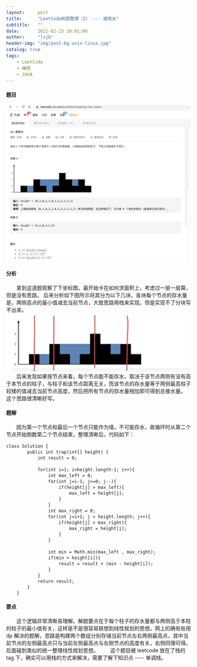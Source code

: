 ```yaml
---
layout:     post
title:      "LeetCode刷题整理（2） --- 接雨水"
subtitle:   ""
date:       2021-02-23 10:01:00
author:     "lvjb"
header-img: "img/post-bg-unix-linux.jpg"
catalog: true
tags:
    - LeetCode
    - 编程
    - JAVA
---
```



#### 题目
 ![](/img/leetcode/trapping-rain-water.png)
#### 分析
 &emsp;&emsp;拿到这道题观察了下坐标图，最开始卡在如何求面积上，考虑过一层一层算，但是没有思路。
 后来分析如下图所示将其分为以下几块，各块每个节点的存水量是，两侧高点的最小值减去当前节点，大致思路用栈来实现。但是实现不了分块写不出来。
 ![](/img/leetcode/analysis.png)
 &emsp;&emsp;后来发现如果按节点来看，每个节点能不能存水，取决于该节点两侧有没有高于本节点的柱子，与柱子和该节点距离无关，而该节点的存水量等于两侧最高柱子较矮的值减去当前节点高度，然后把所有节点的存水量相加即可得到总接水量。
 这个思路很清晰好写。
#### 题解
&emsp;&emsp;因为第一个节点和最后一个节点只能作为墙，不可能存水，故循环时从第二个节点开始倒数第二个节点结束，整理清晰后，代码如下：

``` 
class Solution {
        public int trap(int[] height) {
            int result = 0;
       
            for(int i=1; i<height.length-1; i++){
                int max_left = 0;
                for(int j=i-1; j>=0; j--){
                    if(height[j] > max_left){
                        max_left = height[j];
                    }
                }
                int max_right = 0;
                for(int j=i+1; j < height.length; j++){
                    if(height[j] > max_right){
                        max_right = height[j];
                    }
                }
                
                int min = Math.min(max_left , max_right);
                if(min > height[i]){
                    result = result + (min - height[i]);
                }
            }
            return result;
        }
    }
```  

#### 要点
&emsp;&emsp;这个逻辑非常清晰易理解。解题要点在于每个柱子的存水量都与两侧高于本柱的柱子的最小值有关，这样是不是很容易联想到线性规划的思想。网上的确有些用 dp 解决的题解，思路是构建两个数组分别存储当前节点左右两侧最高点，其中当前节点的左侧最高点只与当前左侧最高点与左侧节点的高度有关，右侧同理可得。
后面碰到类似的统一整理线性规划思想。
&emsp;&emsp;这个题目被 leetcode 放在了栈的 tag 下，确实可以用栈的方式来解决，需要了解下知识点 ---- 单调栈。
